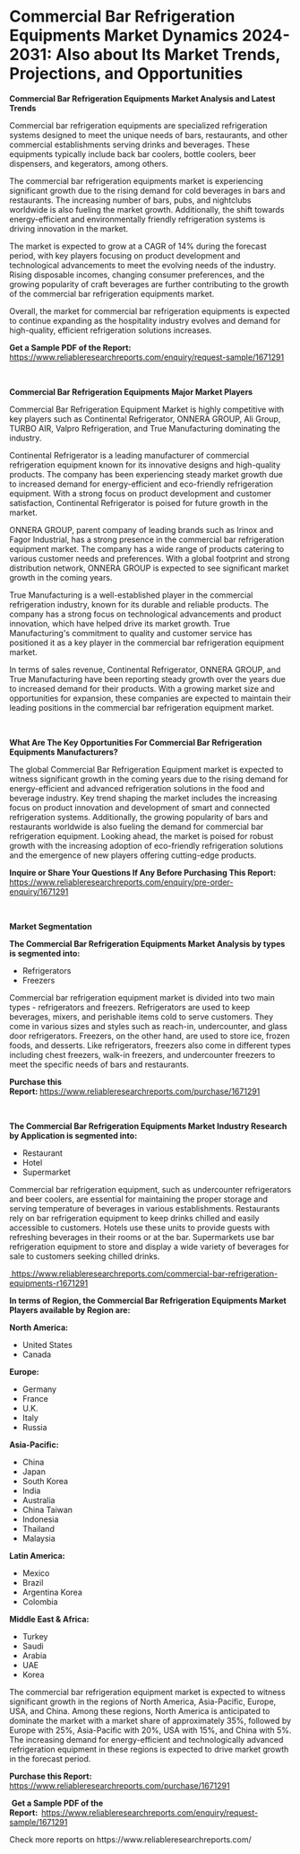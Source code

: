 <p><h1>Commercial Bar Refrigeration Equipments Market Dynamics 2024-2031: Also about Its Market Trends, Projections, and Opportunities</h1></p><p><strong>Commercial Bar Refrigeration Equipments Market Analysis and Latest Trends</strong></p>
<p><p>Commercial bar refrigeration equipments are specialized refrigeration systems designed to meet the unique needs of bars, restaurants, and other commercial establishments serving drinks and beverages. These equipments typically include back bar coolers, bottle coolers, beer dispensers, and kegerators, among others.</p><p>The commercial bar refrigeration equipments market is experiencing significant growth due to the rising demand for cold beverages in bars and restaurants. The increasing number of bars, pubs, and nightclubs worldwide is also fueling the market growth. Additionally, the shift towards energy-efficient and environmentally friendly refrigeration systems is driving innovation in the market.</p><p>The market is expected to grow at a CAGR of 14% during the forecast period, with key players focusing on product development and technological advancements to meet the evolving needs of the industry. Rising disposable incomes, changing consumer preferences, and the growing popularity of craft beverages are further contributing to the growth of the commercial bar refrigeration equipments market.</p><p>Overall, the market for commercial bar refrigeration equipments is expected to continue expanding as the hospitality industry evolves and demand for high-quality, efficient refrigeration solutions increases.</p></p>
<p><strong>Get a Sample PDF of the Report:&nbsp;</strong> <a href="https://www.reliableresearchreports.com/enquiry/request-sample/1671291">https://www.reliableresearchreports.com/enquiry/request-sample/1671291</a></p>
<p>&nbsp;</p>
<p><strong>Commercial Bar Refrigeration Equipments Major Market Players</strong></p>
<p><p>Commercial Bar Refrigeration Equipment Market is highly competitive with key players such as Continental Refrigerator, ONNERA GROUP, Ali Group, TURBO AIR, Valpro Refrigeration, and True Manufacturing dominating the industry. </p><p>Continental Refrigerator is a leading manufacturer of commercial refrigeration equipment known for its innovative designs and high-quality products. The company has been experiencing steady market growth due to increased demand for energy-efficient and eco-friendly refrigeration equipment. With a strong focus on product development and customer satisfaction, Continental Refrigerator is poised for future growth in the market.</p><p>ONNERA GROUP, parent company of leading brands such as Irinox and Fagor Industrial, has a strong presence in the commercial bar refrigeration equipment market. The company has a wide range of products catering to various customer needs and preferences. With a global footprint and strong distribution network, ONNERA GROUP is expected to see significant market growth in the coming years.</p><p>True Manufacturing is a well-established player in the commercial refrigeration industry, known for its durable and reliable products. The company has a strong focus on technological advancements and product innovation, which have helped drive its market growth. True Manufacturing's commitment to quality and customer service has positioned it as a key player in the commercial bar refrigeration equipment market.</p><p>In terms of sales revenue, Continental Refrigerator, ONNERA GROUP, and True Manufacturing have been reporting steady growth over the years due to increased demand for their products. With a growing market size and opportunities for expansion, these companies are expected to maintain their leading positions in the commercial bar refrigeration equipment market.</p></p>
<p>&nbsp;</p>
<p><strong>What Are The Key Opportunities For Commercial Bar Refrigeration Equipments Manufacturers?</strong></p>
<p><p>The global Commercial Bar Refrigeration Equipment market is expected to witness significant growth in the coming years due to the rising demand for energy-efficient and advanced refrigeration solutions in the food and beverage industry. Key trend shaping the market includes the increasing focus on product innovation and development of smart and connected refrigeration systems. Additionally, the growing popularity of bars and restaurants worldwide is also fueling the demand for commercial bar refrigeration equipment. Looking ahead, the market is poised for robust growth with the increasing adoption of eco-friendly refrigeration solutions and the emergence of new players offering cutting-edge products.</p></p>
<p><strong>Inquire or Share Your Questions If Any Before Purchasing This Report:</strong> <a href="https://www.reliableresearchreports.com/enquiry/pre-order-enquiry/1671291">https://www.reliableresearchreports.com/enquiry/pre-order-enquiry/1671291</a></p>
<p>&nbsp;</p>
<p><strong>Market Segmentation</strong></p>
<p><strong>The Commercial Bar Refrigeration Equipments Market Analysis by types is segmented into:</strong></p>
<p><ul><li>Refrigerators</li><li>Freezers</li></ul></p>
<p><p>Commercial bar refrigeration equipment market is divided into two main types - refrigerators and freezers. Refrigerators are used to keep beverages, mixers, and perishable items cold to serve customers. They come in various sizes and styles such as reach-in, undercounter, and glass door refrigerators. Freezers, on the other hand, are used to store ice, frozen foods, and desserts. Like refrigerators, freezers also come in different types including chest freezers, walk-in freezers, and undercounter freezers to meet the specific needs of bars and restaurants.</p></p>
<p><strong>Purchase this Report:&nbsp;</strong><a href="https://www.reliableresearchreports.com/purchase/1671291">https://www.reliableresearchreports.com/purchase/1671291</a></p>
<p>&nbsp;</p>
<p><strong>The Commercial Bar Refrigeration Equipments Market Industry Research by Application is segmented into:</strong></p>
<p><ul><li>Restaurant</li><li>Hotel</li><li>Supermarket</li></ul></p>
<p><p>Commercial bar refrigeration equipment, such as undercounter refrigerators and beer coolers, are essential for maintaining the proper storage and serving temperature of beverages in various establishments. Restaurants rely on bar refrigeration equipment to keep drinks chilled and easily accessible to customers. Hotels use these units to provide guests with refreshing beverages in their rooms or at the bar. Supermarkets use bar refrigeration equipment to store and display a wide variety of beverages for sale to customers seeking chilled drinks.</p></p>
<p><a href="https://www.reliableresearchreports.com/commercial-bar-refrigeration-equipments-r1671291">&nbsp;https://www.reliableresearchreports.com/commercial-bar-refrigeration-equipments-r1671291</a></p>
<p><strong>In terms of Region, the Commercial Bar Refrigeration Equipments Market Players available by Region are:</strong></p>
<p>
    <p> <strong> North America: </strong>
        <ul>
            <li>United States</li>
            <li>Canada</li>
        </ul>
        </p> 
    <p> <strong> Europe: </strong>
        <ul>
            <li>Germany</li>
            <li>France</li>
            <li>U.K.</li>
            <li>Italy</li>
            <li>Russia</li>
        </ul>
        </p> 
    <p> <strong> Asia-Pacific: </strong>
        <ul>
            <li>China</li>
            <li>Japan</li>
            <li>South Korea</li>
            <li>India</li>
            <li>Australia</li>
            <li>China Taiwan</li>
            <li>Indonesia</li>
            <li>Thailand</li>
            <li>Malaysia</li>
        </ul>
        </p> 
    <p> <strong> Latin America: </strong>
        <ul>
            <li>Mexico</li>
            <li>Brazil</li>
            <li>Argentina Korea</li>
            <li>Colombia</li>
        </ul>
        </p> 
    <p> <strong> Middle East & Africa: </strong>
        <ul>
            <li>Turkey</li>
            <li>Saudi</li>
            <li>Arabia</li>
            <li>UAE</li>
            <li>Korea</li>
        </ul>
    </p>
    </p>
<p><p>The commercial bar refrigeration equipment market is expected to witness significant growth in the regions of North America, Asia-Pacific, Europe, USA, and China. Among these regions, North America is anticipated to dominate the market with a market share of approximately 35%, followed by Europe with 25%, Asia-Pacific with 20%, USA with 15%, and China with 5%. The increasing demand for energy-efficient and technologically advanced refrigeration equipment in these regions is expected to drive market growth in the forecast period.</p></p>
<p><strong>Purchase this Report: </strong><a href="https://www.reliableresearchreports.com/purchase/1671291">https://www.reliableresearchreports.com/purchase/1671291</a></p>
<p>&nbsp;<strong>Get a Sample PDF of the Report:&nbsp;&nbsp;</strong><a href="https://www.reliableresearchreports.com/enquiry/request-sample/1671291">https://www.reliableresearchreports.com/enquiry/request-sample/1671291</a></p>
<p><strong></strong></p>
<p>Check more reports on https://www.reliableresearchreports.com/</p>